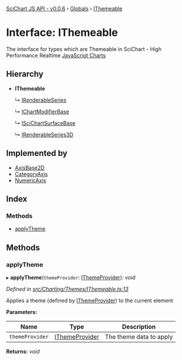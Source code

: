 [SciChart JS API - v0.0.6](../README.md) › [Globals](../globals.md) › [IThemeable](ithemeable.md)

# Interface: IThemeable

The interface for types which are Themeable in SciChart - High Performance Realtime
[JavaScript Charts](https://www.scichart.com/javascript-chart-features)

## Hierarchy

* **IThemeable**

  ↳ [IRenderableSeries](irenderableseries.md)

  ↳ [IChartModifierBase](ichartmodifierbase.md)

  ↳ [ISciChartSurfaceBase](iscichartsurfacebase.md)

  ↳ [IRenderableSeries3D](irenderableseries3d.md)

## Implemented by

* [AxisBase2D](../classes/axisbase2d.md)
* [CategoryAxis](../classes/categoryaxis.md)
* [NumericAxis](../classes/numericaxis.md)

## Index

### Methods

* [applyTheme](ithemeable.md#applytheme)

## Methods

###  applyTheme

▸ **applyTheme**(`themeProvider`: [IThemeProvider](ithemeprovider.md)): *void*

*Defined in [src/Charting/Themes/IThemeable.ts:13](https://github.com/ABTSoftware/SciChart.Dev/blob/34ff3115c2/Web/src/SciChart/src/Charting/Themes/IThemeable.ts#L13)*

Applies a theme (defined by [IThemeProvider](ithemeprovider.md)) to the current element

**Parameters:**

Name | Type | Description |
------ | ------ | ------ |
`themeProvider` | [IThemeProvider](ithemeprovider.md) | The theme data to apply  |

**Returns:** *void*
